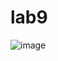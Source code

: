 # lab9

![image](https://user-images.githubusercontent.com/49433877/150966504-4c5655dd-e546-405d-a006-7d3353f3a384.png)
